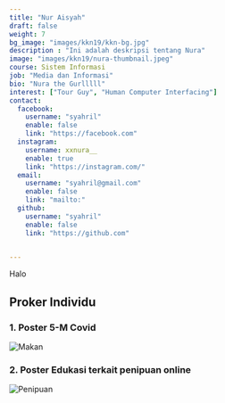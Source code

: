 ```yaml
---
title: "Nur Aisyah"
draft: false
weight: 7
bg_image: "images/kkn19/kkn-bg.jpg"
description : "Ini adalah deskripsi tentang Nura"
image: "images/kkn19/nura-thumbnail.jpeg"
course: Sistem Informasi
job: "Media dan Informasi"
bio: "Nura the Gurlllll"
interest: ["Tour Guy", "Human Computer Interfacing"]
contact:
  facebook:
    username: "syahril"
    enable: false 
    link: "https://facebook.com"
  instagram:
    username: xxnura__
    enable: true
    link: "https://instagram.com/"
  email: 
    username: "syahril@gmail.com"
    enable: false
    link: "mailto:"
  github:
    username: "syahril" 
    enable: false
    link: "https://github.com"


---
```


Halo

## Proker Individu

### 1. Poster 5-M Covid

![Makan](/images/kkn19/poster-5m.png)

### 2. Poster Edukasi terkait penipuan online

![Penipuan](/images/kkn19/poster-penipuan.png)